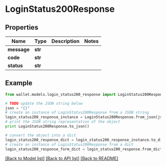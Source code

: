 # LoginStatus200Response


## Properties

Name | Type | Description | Notes
------------ | ------------- | ------------- | -------------
**message** | **str** |  | 
**code** | **str** |  | 
**status** | **str** |  | 

## Example

```python
from wallet.models.login_status200_response import LoginStatus200Response

# TODO update the JSON string below
json = "{}"
# create an instance of LoginStatus200Response from a JSON string
login_status200_response_instance = LoginStatus200Response.from_json(json)
# print the JSON string representation of the object
print LoginStatus200Response.to_json()

# convert the object into a dict
login_status200_response_dict = login_status200_response_instance.to_dict()
# create an instance of LoginStatus200Response from a dict
login_status200_response_form_dict = login_status200_response.from_dict(login_status200_response_dict)
```
[[Back to Model list]](../README.md#documentation-for-models) [[Back to API list]](../README.md#documentation-for-api-endpoints) [[Back to README]](../README.md)


